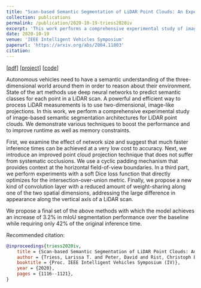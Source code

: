 ```yaml
---
title: "Scan-based Semantic Segmentation of LiDAR Point Clouds: An Experimental Study"
collection: publications
permalink: /publication/2020-10-19-triess2020iv
excerpt: 'This work performs a comprehensive experimental study of image-based semantic segmentation architectures for LiDAR point clouds. We demonstrate various techniques to boost the performance and to improve runtime as well as memory constraints.'
date: 2020-10-19
venue: 'IEEE Intelligent Vehicles Symposium'
paperurl: 'https://arxiv.org/abs/2004.11803'
citation:
---
```

[[pdf](https://arxiv.org/pdf/2004.11803.pdf)]
[[project](https://larissa.triess.eu/scan-semseg)]
[[code](https://larissa.triess.eu/scan-semseg#code)]

Autonomous vehicles need to have a semantic understanding of the three-dimensional world around them in order to reason about their environment.
State of the art methods use deep neural networks to predict semantic classes for each point in a LiDAR scan.
A powerful and efficient way to process LiDAR measurements is to use two-dimensional, image-like projections.
In this work, we perform a comprehensive experimental study of image-based semantic segmentation architectures for LiDAR point clouds.
We demonstrate various techniques to boost the performance and to improve runtime as well as memory constraints.

First, we examine the effect of network size and suggest that much faster inference times can be achieved at a very low cost to accuracy.
Next, we introduce an improved point cloud projection technique that does not suffer from systematic occlusions.
We use a cyclic padding mechanism that provides context at the horizontal field-of-view boundaries.
In a third part, we perform experiments with a soft Dice loss function that directly optimizes for the intersection-over-union metric.
Finally, we propose a new kind of convolution layer with a reduced amount of weight-sharing along one of the two spatial dimensions, addressing the large difference in appearance along the vertical axis of a LiDAR scan.

We propose a final set of the above methods with which the model achieves an increase of 3.2% in mIoU segmentation performance over the baseline while requiring only 42% of the original inference time.

Recommended citation:
```bibtex
@inproceedings{triess2020iv,
    title = {Scan-based Semantic Segmentation of LiDAR Point Clouds: An Experimental Study},
    author = {Triess, Larissa T. and Peter, David and Rist, Christoph B. and Z\"ollner, J. Marius},
    booktitle = {Proc. IEEE Intelligent Vehicles Symposium (IV)},
    year = {2020},
    pages = {1116--1121},
}
```

